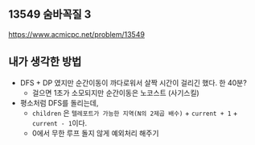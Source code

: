 ## 13549 숨바꼭질 3

<https://www.acmicpc.net/problem/13549>

## 내가 생각한 방법

<!-- ![이미지](./img.png) -->

- DFS + DP 였지만 순간이동이 까다로워서 살짝 시간이 걸리긴 했다. 한 40분?
  - 걸으면 1초가 소모되지만 순간이동은 노코스트 (사기스킬)
- 평소처럼 DFS를 돌리는데,
  - `children` 은 `텔레포트가 가능한 지역(N의 2제곱 배수)` + `current + 1` + `current - 1`이다.
  - 0에서 무한 루프 돌지 않게 예외처리 해주기

